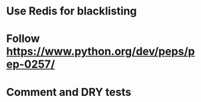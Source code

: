 # Use Redis for blacklisting
# Follow https://www.python.org/dev/peps/pep-0257/
# Comment and DRY tests
